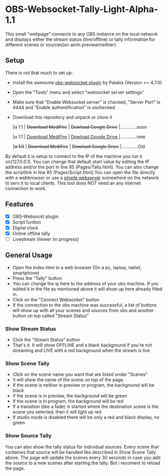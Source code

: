 # OBS-Websocket-Tally-Light-Alpha-1.1
This small "webpage" connects to any OBS instance on the local network and displays either the stream status (live/offline) or tally information for different scenes or sources(on air/in preview/neither).

## Setup

There is not that much to set up:

 - Install the awesome  [obs-websocket plugin](https://github.com/Palakis/obs-websocket/releases)  by Palakis (Version >= 4.7.0)

    
-   Open the "Tools" menu and select "websocket server settings"
    
-   Make sure that "Enable Websocket server" is checked, "Server Port" is 4444 and "Enable authentification" is unchecked
    
-   Download this repository and unpack or clone it
	
	|α 1.1 | ~~Download MediFire~~ | ~~Dowload Google Drive~~  |.............soon

	|α 1.1 | [Download MediFire](http://bit.ly/3tUOsBs) | [Dowload Google Drive ](http://bit.ly/3aPCNeh) |.............new

	|~~α 1.0~~ | ~~Download MediFire~~ | ~~Dowload Google Drive~~  |.............Old
    

By default it is setup to connect to the IP of the machine you run it on(127.0.0.1). You can change that default start value by editing the IP address and/or the port in line 85 (Pages/Tally.html). You can also change the scriptlink in line 85 (Pages/Script.html).You can open the file directly with a webbrowser or use a  [simple webserver](https://www.apachefriends.org/de/index.html)  somewhere on the network to serv it to local clients. This tool does NOT need an any internet connection to work.

## Features
 - [x] OBS-Websockt plugin
 - [x] Script funtion 
 - [x] Digital clock
 - [x] Online offline tally
 - [ ] Livestream Viewer (in progress)

## General Usage

-   Open the Index.html in a web browser (On a pc, laptop, tablet, smartphone)
-   Press the "Tally" button
-   You can change the ip here to the address of your obs machine. If you edited it in the file as mentioned above it will show up here already filled in.
-   Click on the "Connect Websocket" button
-   If the connection to the obs machine was successful, a list of buttons will show up with all your scenes and sources from obs and another button on top called "Stream Status"
### Show Stream Status

-   Click the "Stream Status" button
-   That's it. It will show OFFLINE and a black background if you're not streaming and LIVE with a red background when the stream is live


### Show Scene Tally

-   Click on the scene name you want that are listed under "Scenes"
-   It will show the name of the scene on top of the page.
-   If the scene is neither in preview or program, the background will be black
-   If the scene is in preview, the background will be green
-   If the scene is in program, the background will be red
-   If a transition (like a fade) is started where the destination scene is the scene you selected, then it will light up red
-   If studio mode is disabled there will be only a red and black display, no green
### Show Source Tally

You can also show the tally status for individual sources. Every scene that containes that source will be handled like described in Show Scene Tally above. The page will update the scenes every 30 seconds in case you add the source to a new scenes after starting the tally. But i recoment to reload the page.
